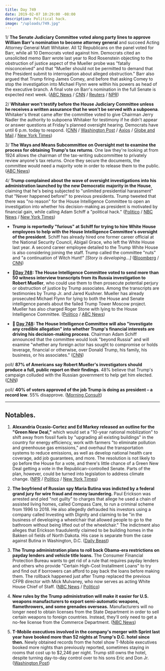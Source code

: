 ```yaml
---
title: Day 749
date: 2019-02-07 10:29:00 -08:00
description: Political hack.
image: "/uploads/749.jpg"
---
```


1/ **The Senate Judiciary Committee voted along party lines to approve William Barr's nomination to become attorney general** and succeed Acting Attorney General Matt Whitaker. All 12 Republicans on the panel voted for Barr, while all 10 Democrats voted against him. Democrats cited an unsolicited memo Barr wrote last year to Rod Rosenstein objecting to the obstruction of justice aspect of the Mueller probe was "fatally misconceived" and that "Mueller should not be permitted to demand that the President submit to interrogation about alleged obstruction." Barr also argued that Trump firing James Comey, and before that asking Comey to stop the investigation into Michael Flynn were within his powers as head of the executive branch. A final vote on Barr's nomination in the full Senate is expected next week. ([ABC News](https://abcnews.go.com/Politics/william-barrs-attorney-general-nomination-advances-party-line/story?id=60910535) / [CNN](https://www.cnn.com/2019/02/07/politics/bill-barr-advances-senate-judiciary-committee/index.html) / [Reuters](https://www.reuters.com/article/us-usa-trump-barr/senate-panel-approves-trump-attorney-general-nominee-idUSKCN1PW288) / [NPR](https://www.npr.org/2019/02/07/692313480/william-barr-attorney-general-nominee-gets-nod-from-key-senate-committee))

2/ **Whitaker won't testify before the House Judiciary Committee unless he receives a written assurance that he won't be served with a subpoena**. Whitaker's threat came after the committee voted to give Chairman Jerry Nadler the authority to subpoena Whitaker for testimony if he didn't appear or answer questions at Friday's planned oversight hearing. Democrats have until 6 p.m. today to respond. ([CNN](https://www.cnn.com/2019/02/07/politics/matthew-whitaker-subpoena-house-judiciary-committee/index.html) / [Washington Post](https://www.washingtonpost.com/powerpost/house-panel-authorizes-subpoena-for-acting-attorney-general-whitaker-just-in-case/2019/02/07/1e5ec47a-2af2-11e9-b011-d8500644dc98_story.html) / [Axios](https://www.axios.com/matt-whitaker-house-judiciary-committee-subpoena-a2bea139-0022-459c-89c5-ed666cacb3b4.html) / [Globe and Mail](https://www.theglobeandmail.com/world/us-politics/article-us-house-panel-approves-subpoena-for-acting-attorney-general-matthew/) / [New York Times](https://www.nytimes.com/2019/02/07/us/politics/matthew-whitaker-subpoena-congress.html))

3/ **The Ways and Means Subcommittee on Oversight met to examine the process for obtaining Trump's tax returns**. One law they're looking at from 1924 allows the chairman of the tax-writing subcommittee to privately review anyone's tax returns. Once they secure the documents, the committee would need a majority vote in order to release them to the public. ([ABC News](https://abcnews.go.com/Politics/house-democrats-1st-step-obtain-trumps-tax-returns/story?id=60899702))

4/ **Trump complained about the wave of oversight investigations into his administration launched by the new Democratic majority in the House**, claiming that he's being subjected to "unlimited presidential harassment" that "Never happened before!" to previous presidents. Trump tweeted that there was "no reason" for the House Intelligence Committee to open an investigation into whether his decision-making as president is motivated by financial gain, while calling Adam Schiff a "political hack." ([Politico](https://www.politico.com/story/2019/02/07/trump-oversight-investigations-1154834) / [NBC News](https://www.nbcnews.com/politics/donald-trump/trump-goes-sweeping-house-investigation-russia-his-finances-n968701) / [New York Times](https://www.nytimes.com/2019/02/07/us/politics/trump-democrats-harassment.html))

* **Trump is reportedly "furious" at Schiff for trying to hire White House employees to help with the House Intelligence Committee's oversight of the president**. Schiff has already hired one former career official at the National Security Council, Abigail Grace, who left the White House last year. A second career employee detailed to the Trump White House is also considering joining the staff. Trump called the committee "nuts" and "a continuation of Witch Hunt!" *\[Story is developing...\]* ([Bloomberg](https://www.bloomberg.com/news/articles/2019-02-07/trump-fears-schiff-is-recruiting-white-house-employees-for-probe) / [CNN](https://www.cnn.com/2019/02/07/politics/adam-schiff-trump-white-house-staffers/index.html))

* **📌[Day 748](https://whatthefuckjusthappenedtoday.com/2019/02/06/day-748/#2-the-house-intelligence-committee-v): The House Intelligence Committee voted to send more than 50 witness interview transcripts from its Russia investigation to Robert Mueller**, who could use them to then prosecute potential perjury or obstruction of justice by Trump associates. Among the transcripts are testimonies by Trump Jr. and Jared Kushner. Mueller has already prosecuted Michael Flynn for lying to both the House and Senate intelligence panels about the failed Trump Tower Moscow project. Mueller has also charged Roger Stone with lying to the House Intelligence Committee. ([Politico](https://www.politico.com/story/2019/02/06/house-intel-mueller-investigation-1152048) / [ABC News](https://abcnews.go.com/Politics/house-intelligence-committee-expected-send-russia-probe-transcripts/story?id=60854154))

* **📌 [Day 748](https://whatthefuckjusthappenedtoday.com/2019/02/06/day-748/#3-the-house-intelligence-committee-w): The House Intelligence Committee will also "investigate any credible allegation" into whether Trump's financial interests are driving his decision-making process**. Chairman Adam Schiff announced that the committee would look "beyond Russia" and will examine "whether any foreign actor has sought to compromise or holds leverage, financial or otherwise, over Donald Trump, his family, his business, or his associates." ([CNN](https://www.cnn.com/2019/02/06/politics/house-intelligence-transcripts-mueller/index.html))

poll/ **87% of Americans say Robert Mueller's investigators should produce a full, public report on their findings**. 48% believe that Trump's campaign colluded with the Russian government to help get him elected. ([CNN](https://www.cnn.com/2019/02/07/politics/cnn-poll-russia-mueller-report-release/index.html))

poll/ **40% of voters approved of the job Trump is doing as president – a record low**. 55% disapprove. ([Morning Consult](https://morningconsult.com/2019/02/07/trumps-popularity-slumps-to-record-low-in-january/))

---

## Notables.

1. **Alexandria Ocasio-Cortez and Ed Markey released an outline for the "Green New Deal,"** which would set a "10-year national mobilization" to shift away from fossil fuels by "upgrading all existing buildings" in the country for energy efficiency, work with farmers "to eliminate pollution and greenhouse gas emissions," and overhaul the transportation systems to reduce emissions, as well as develop national health care coverage, add job guarantees, and more. The resolution is not likely to go before the House for a vote, and there's little chance of a Green New Deal getting a vote in the Republican-controlled Senate. Parts of the plan, however, could be turned into legislation to address climate change. ([NPR](https://www.npr.org/2019/02/07/691997301/rep-alexandria-ocasio-cortez-releases-green-new-deal-outline) / [Politico](https://www.politico.com/story/2019/02/07/green-new-deal-resolution-1155146) / [New York Times](https://www.nytimes.com/2019/02/07/climate/green-new-deal.html))

2. **The boyfriend of Russian spy Maria Butina was indicted by a federal grand jury for wire fraud and money laundering.** Paul Erickson was arrested and pled "not guilty" to charges that allege he used a chain of assisted living homes, called Compass Care, to run a criminal scheme from 1996 to 2018. He also allegedly defrauded his investors using a company called Investing with Dignity and claiming to be "in the business of developing a wheelchair that allowed people to go to the bathroom without being lifted out of the wheelchair." The indictment also alleges that Erickson fraudulently claimed to be building homes in the Bakken oil fields of North Dakota. His case is separate from the case against Butina in Washington, D.C. ([Daily Beast](https://www.thedailybeast.com/paul-erickson-russian-agent-maria-butinas-boyfriend-indicted-for-fraud))

3. **The Trump administration plans to roll back Obama-era restrictions on payday lenders and vehicle title loans.** The Consumer Financial Protection Bureau wants to get rid of a rule that requires payday lenders and others who provide "Certain High-Cost Installment Loans" to try and find out if borrowers can afford to pay back the loans before making them. The rollback happened just after Trump replaced the previous CFPB director with Mick Mulvaney, who now serves as acting White House Chief of Staff. ([NBC News](https://www.nbcnews.com/news/us-news/cfpb-announces-it-will-roll-back-obama-era-restrictions-payday-n968471) / [Politico](https://www.politico.com/story/2019/02/06/maxine-waters-payday-lenders-1152678))

4. **New rules by the Trump administration will make it easier for U.S. weapons manufacturers to export semi-automatic weapons, flamethrowers, and some grenades overseas.** Manufacturers will no longer need to obtain licenses from the State Department in order to sell certain weapons to foreign countries. Instead, they'll only need to get a no-fee license from the Commerce Department. ([NBC News](https://www.nbcnews.com/politics/white-house/new-trump-rules-make-it-easier-u-s-gun-makers-n968601))

5. **T-Mobile executives involved in the company's merger with Sprint last year have booked more than 52 nights at Trump's D.C. hotel since then.** Newly obtained records from the hotel show T-Mobile executives booked more nights than previously reported, sometimes staying in rooms that cost up to $2,246 per night. Trump still owns the hotel, despite turning day-to-day control over to his sons Eric and Don Jr. ([Washington Post](http://www.washingtonpost.com/politics/t-mobile-executives-seeking-merger-approval-booked-more-than-52-nights-at-trumps-hotel--more-than-previously-known/2019/02/06/cd6fa7e6-29ca-11e9-b011-d8500644dc98_story.html))
